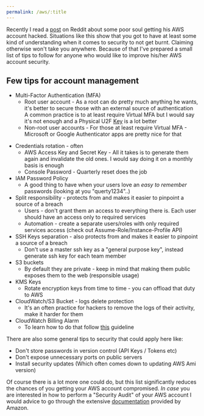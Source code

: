 ```yaml
---
permalink: /aws/:title
---
```


Recently I read a [post](https://www.reddit.com/r/aws/comments/8rj9ep/my_aws_account_was_hacked/) on Reddit about some poor soul getting his AWS account hacked.
Situations like this show that you got to have at least some kind of understanding when it comes to security to not get burnt.
Claiming otherwise won't take you anywhere.
Because of that I've prepared a small list of tips to follow for anyone who would like to improve his/her AWS account security.

## Few tips for account management

* Multi-Factor Authentication (MFA)
    * Root user account - As a root can do pretty much anything he wants, it's better to secure those with an external source of authentication
    A common practice is to at least require Virtual MFA but I would say it's not enough and a Physical U2F [Key](https://www.amazon.com/Yubico-YubiKey-USB-Two-Factor-Authentication/dp/B018Y1Q71M?ref=ast_p_ep) is a lot better
    * Non-root user accounts - For those at least require Virtual MFA - Microsoft or Google Authenticator apps are pretty nice for that
- Credentials rotation - often
    * AWS Access Key and Secret Key - All it takes is to generate them again and invalidate the old ones. I would say doing it on a monthly basis is enough
    * Console Password - Quarterly reset does the job
- IAM Password Policy
    * A good thing to have when your users love an _easy to remember_ passwords (looking at you "querty1234"..)
- Split responsibility - protects from and makes it easier to pinpoint a source of a breach
    * Users - don't grant them an access to everything there is. Each user should have an access only to required services
    * Automation - create a separate users/roles with only required services access (check out Assume-Role/Instance-Profile API)
- SSH Keys separation - also protects from and makes it easier to pinpoint a source of a breach
    * Don't use a master ssh key as a "general purpose key", instead generate ssh key for each team member
- S3 buckets
    * By default they are private - keep in mind that making them public exposes them to the web (responsible usage)
- KMS Keys
    * Rotate encryption keys from time to time - you can offload that duty to AWS
- CloudWatch/S3 Bucket - logs delete protection
    * It's an often practice for hackers to remove the logs of their activity, make it harder for them
- CloudWatch Billing Alarm
    * To learn how to do that follow [this](https://docs.aws.amazon.com/AmazonCloudWatch/latest/monitoring/monitor_estimated_charges_with_cloudwatch.html) guideline

There are also some general tips to security that could apply here like:

- Don't store passwords in version control (API Keys / Tokens etc)
- Don't expose unnecessary ports on public servers
- Install security updates (Which often comes down to updating AWS Ami version)

Of course there is a lot more one could do, but this list significantly reduces the chances of you getting your AWS account compromised.
_In case_ you are interested in how to perform a "Security Audit" of your AWS account I would advice to go through the extensive [documentation](https://docs.aws.amazon.com/general/latest/gr/aws-security-audit-guide.html)
provided by Amazon.
